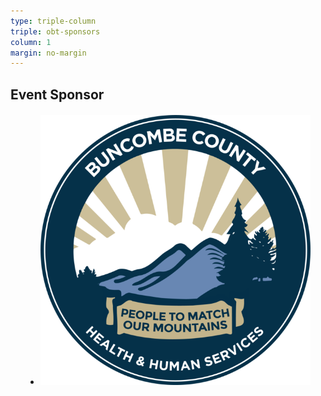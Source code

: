 ```yaml
---
type: triple-column
triple: obt-sponsors
column: 1
margin: no-margin
---
```


## <span class="emphasized-header">Event Sponsor</span>

<ul class="partners">
  <li class="partner-item" style="margin: 20px 5%; flex: 2 0 auto;">
    <a href="https://www.buncombecounty.org/Governing/Depts/HHS/Default.aspx">
      <img src="/assets/resized_images/640w/partner-buncombe-county-hhs.png" title="Buncombe County Health &amp; Human Services">
    </a>
  </li>
</ul>
